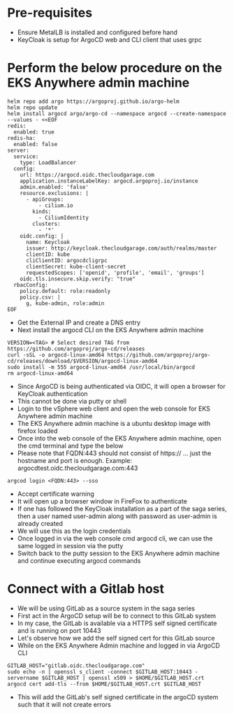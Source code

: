 # Pre-requisites
* Ensure MetalLB is installed and configured before hand
* KeyCloak is setup for ArgoCD web and CLI client that uses grpc
# Perform the below procedure on the EKS Anywhere admin machine
```
helm repo add argo https://argoproj.github.io/argo-helm
helm repo update
helm install argocd argo/argo-cd --namespace argocd --create-namespace --values - <<EOF
redis:
  enabled: true
redis-ha:
  enabled: false
server:
  service:
    type: LoadBalancer
  config:
    url: https://argocd.oidc.thecloudgarage.com
    application.instanceLabelKey: argocd.argoproj.io/instance
    admin.enabled: 'false'
    resource.exclusions: |
      - apiGroups:
          - cilium.io
        kinds:
          - CiliumIdentity
        clusters:
          - '*'
    oidc.config: |
      name: Keycloak
      issuer: http://keycloak.thecloudgarage.com/auth/realms/master
      clientID: kube
      cliClientID: argocdcligrpc
      clientSecret: kube-client-secret
      requestedScopes: ['openid', 'profile', 'email', 'groups']
    oidc.tls.insecure.skip.verify: "true"
  rbacConfig:
    policy.default: role:readonly
    policy.csv: |
      g, kube-admin, role:admin
EOF
```
* Get the External IP and create a DNS entry
* Next install the argocd CLI on the EKS Anywhere admin machine
```
VERSION=<TAG> # Select desired TAG from https://github.com/argoproj/argo-cd/releases
curl -sSL -o argocd-linux-amd64 https://github.com/argoproj/argo-cd/releases/download/$VERSION/argocd-linux-amd64
sudo install -m 555 argocd-linux-amd64 /usr/local/bin/argocd
rm argocd-linux-amd64
```
* Since ArgoCD is being authenticated via OIDC, it will open a browser for KeyCloak authentication
* This cannot be done via putty or shell
* Login to the vSphere web client and open the web console for EKS Anywhere admin machine
* The EKS Anywhere admin machine is a ubuntu desktop image with firefox loaded
* Once into the web console of the EKS Anywhere admin machine, open the cmd terminal and type the below
* Please note that FQDN:443 should not consist of https:// ... just the hostname and port is enough. Example: argocdtest.oidc.thecloudgarage.com:443
```
argcod login <FQDN:443> --sso
```
* Accept certificate warning
* It will open up a browser window in FireFox to authenticate
* If one has followed the KeyCloak installation as a part of the saga series, then a user named user-admin along with password as user-admin is already created
* We will use this as the login credentials
* Once logged in via the web console cmd argocd cli, we can use the same logged in session via the putty
* Switch back to the putty session to the EKS Anywhere admin machine and continue executing argocd commands

# Connect with a Gitlab host
* We will be using GitLab as a source system in the saga series
* First act in the ArgoCD setup will be to connect to this GitLab system
* In my case, the GitLab is available via a HTTPS self signed certificate and is running on port 10443
* Let's observe how we add the self signed cert for this GitLab source
* While on the EKS Anywhere Admin machine and logged in via ArgoCD CLI
```
GITLAB_HOST="gitlab.oidc.thecloudgarage.com"
sudo echo -n | openssl s_client -connect $GITLAB_HOST:10443 -servername $GITLAB_HOST | openssl x509 > $HOME/$GITLAB_HOST.crt
argocd cert add-tls --from $HOME/$GITLAB_HOST.crt $GITLAB_HOST
```
* This will add the GitLab's self signed certificate in the argoCD system such that it will not create errors
